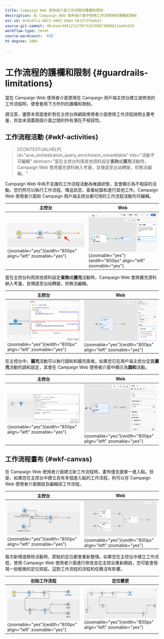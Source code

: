 ```yaml
---
title: Campaign Web 使用者介面工作流程的護欄和限制
description: 在 Campaign Web 使用者介面中使用工作流程時的護欄和限制
exl-id: 9c8c67ce-9823-4082-b0bd-5613f3feb6e3
source-git-commit: d6c6aac9d9127a770732b709873008613ae8c639
workflow-type: tm+mt
source-wordcount: '435'
ht-degree: 100%

---
```


# 工作流程的護欄和限制 {#guardrails-limitations}

當在 Campaign Web 使用者介面使用在 Campaign 用戶端主控台建立或修改的工作流程時，便會套用下方所列的護欄和限制。

請注意，儘管本頁面會針對在主控台與網路使用者介面使用工作流程說明主要考量，但並未涵蓋兩個介面之間的所有潛在不相容性。

## 工作流程活動 {#wkf-activities}

>[!CONTEXTUALHELP]
>id="acw_orchestration_query_enrichment_noneditable"
>title="活動不可編輯"
>abstract="當在主控台利用其他資料設定&#x200B;**查詢**&#x200B;或&#x200B;**擴充**&#x200B;活動時，Campaign Web 會將擴充資料納入考量，並傳遞至出站轉變，但無法編輯。"

Campaign Web 中尚不支援的工作流程活動為唯讀狀態，並會顯示為不相容的活動。您仍然可以執行工作流程、傳送訊息、查看紀錄和進行其他工作。Campaign Web 使用者介面和 Campaign 用戶端主控台都可用的工作流程活動均可編輯。

| 主控台 | Web |
| --- | --- |
| ![顯示主控台中活動限制的螢幕擷圖](assets/limitations-activities-console.png){zoomable="yes"}{width="800px" align="left" zoomable="yes"} | ![顯示 Web 介面中活動限制的螢幕擷圖](assets/limitations-activities-web.png){zoomable="yes"}{width="800px" align="left" zoomable="yes"} |

當在主控台利用其他資料設定&#x200B;**查詢**&#x200B;或&#x200B;**擴充**&#x200B;活動時，Campaign Web 會將擴充資料納入考量，並傳遞至出站轉變，但無法編輯。

| 主控台 | Web |
| --- | --- |
| ![顯示主控台中選項限制的螢幕擷圖](assets/limitations-options-console.png){zoomable="yes"}{width="800px" align="left" zoomable="yes"} | ![顯示 Web 介面中選項限制的螢幕擷圖](assets/limitations-options-web.png){zoomable="yes"}{width="800px" align="left" zoomable="yes"} |

在主控台中，**擴充**&#x200B;活動可以執行調和和擴充兩者。如果您已在用戶端主控台定義&#x200B;**擴充**&#x200B;活動的調和設定，其會在 Campaign Web 使用者介面中顯示為&#x200B;**調和**&#x200B;活動。

| 主控台 | Web |
| --- | --- |
| ![顯示主控台中擴充活動的螢幕擷圖](assets/limitations-enrichment-console.png){zoomable="yes"}{width="800px" align="left" zoomable="yes"} | ![呈現 Web 介面中擴充活動的螢幕擷圖](assets/limitations-enrichment-web.png){zoomable="yes"}{width="800px" align="left" zoomable="yes"} |

## 工作流程畫布 {#wkf-canvas}

在 Campaign Web 使用者介面建立新工作流程時，畫布僅支援單一進入點。但是，如果您在主控台中建立具有多個進入點的工作流程，則可以在 Campaign Web 使用者介面開啟及編輯該工作流程。

| 主控台 | Web |
| --- | --- |
| ![顯示主控台中多個進入點的螢幕擷圖](assets/limitations-multiple-console.png){zoomable="yes"}{width="800px" align="left" zoomable="yes"} | ![顯示 Web 介面中多個進入點的螢幕擷圖](assets/limitations-multiple-web.png){zoomable="yes"}{width="800px" align="left" zoomable="yes"} |

每次新增或移除活動時，節點的定位都會重新整理。如果您在主控台中建立工作流程，使用 Campaign Web 使用者介面進行修改並在主控台重新開啟，您可能會發現一些輕微的定位瑕疵。這對工作流程的流程和任務沒有影響。

| 初始工作流程 | 定位變更 |
| --- | --- |
| ![顯示初始工作流程定位的螢幕擷圖](assets/limitations-positioning1.png){zoomable="yes"}{width="800px" align="left" zoomable="yes"} | ![顯示修改後定位變更的螢幕擷圖](assets/limitations-positioning2.png){zoomable="yes"}{width="800px" align="left" zoomable="yes"} |